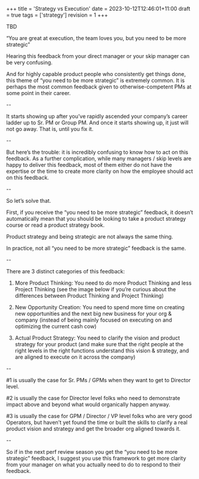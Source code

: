 +++
title = 'Strategy vs Execution'
date = 2023-10-12T12:46:01+11:00
draft = true
tags = ['strategy']
revision = 1
+++

TBD

“You are great at execution, the team loves you, but you need to be more strategic”

Hearing this feedback from your direct manager or your skip manager can be very confusing. 

And for highly capable product people who consistently get things done, this theme of “you need to be more strategic” is extremely common. It is perhaps the most common feedback given to otherwise-competent PMs at some point in their career.

--

It starts showing up after you’ve rapidly ascended your company’s career ladder up to Sr. PM or Group PM. And once it starts showing up, it just will not go away. That is, until you fix it.

--

But here’s the trouble: it is incredibly confusing to know how to act on this feedback. As a further complication, while many managers / skip levels are happy to deliver this feedback, most of them either do not have the expertise or the time to create more clarity on how the employee should act on this feedback.

--

So let’s solve that.

First, if you receive the “you need to be more strategic” feedback, it doesn’t automatically mean that you should be looking to take a product strategy course or read a product strategy book.

Product strategy and being strategic are not always the same thing.

In practice, not all “you need to be more strategic” feedback is the same.

--

There are 3 distinct categories of this feedback:

1) More Product Thinking: You need to do more Product Thinking and less Project Thinking (see the image below if you’re curious about the differences between Product Thinking and Project Thinking)


2) New Opportunity Creation: You need to spend more time on creating new opportunities and the next big new business for your org & company (instead of being mainly focused on executing on and optimizing the current cash cow)

3) Actual Product Strategy: You need to clarify the vision and product strategy for your product (and make sure that the right people at the right levels in the right functions understand this vision & strategy, and are aligned to execute on it across the company)

--

#1 is usually the case for Sr. PMs / GPMs when they want to get to Director level.

#2 is usually the case for Director level folks who need to demonstrate impact above and beyond what would organically happen anyway.

#3 is usually the case for GPM / Director / VP level folks who are very good Operators, but haven’t yet found the time or built the skills to clarify a real product vision and strategy and get the broader org aligned towards it.

--

So if in the next perf review season you get the “you need to be more strategic” feedback, I suggest you use this framework to get more clarity from your manager on what you actually need to do to respond to their feedback.